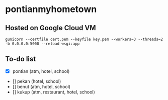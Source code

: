 # pontianmyhometown

## Hosted on Google Cloud VM
```
gunicorn --certfile cert.pem --keyfile key.pem --workers=3 --threads=2 -b 0.0.0.0:5000 --reload wsgi:app
```

## To-do list
- [x] pontian (atm, hotel, school)
- [] pekan (hotel, school)
- [] benut (atm, hotel, school)
- [] kukup (atm, restaurant, hotel, school)